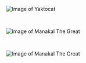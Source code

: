 
![Image of Yaktocat](https://octodex.github.com/images/yaktocat.png)

<br>

![Image of Manakal The Great](https://octodex.github.com/images/yaktocat.png)

<br>

![Image of Manakal The Great](https://octodex.github.com/images/yaktocat.png)

